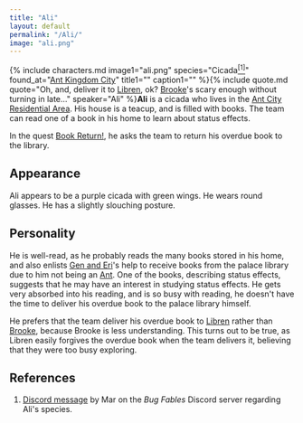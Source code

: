 ```yaml
---
title: "Ali"
layout: default
permalink: "/Ali/"
image: "ali.png"
---
```

{% include characters.md image1="ali.png" species="Cicada[<sup>[1]</sup>](#references)" found_at="[Ant Kingdom City](/Ant_Kingdom_City)" title1="" caption1="" %}{% include quote.md quote="Oh, and, deliver it to [Libren](/Libren), ok? [Brooke](/Brooke)'s scary enough without turning in late..." speaker="Ali" %}**Ali** is a cicada who lives in the [Ant City Residential Area](/Ant_Kingdom_City). His house is a teacup, and is filled with books. The team can read one of a book in his home to learn about status effects.

In the quest [Book Return!](/Book_Return!), he asks the team to return his overdue book to the library.

## Appearance
Ali appears to be a purple cicada with green wings. He wears round glasses. He has a slightly slouching posture.

## Personality
He is well-read, as he probably reads the many books stored in his home, and also enlists [Gen and Eri](/Gen_and_Eri)'s help to receive books from the palace library due to him not being an [Ant](/Ant). One of the books, describing status effects, suggests that he may have an interest in studying status effects. He gets very absorbed into his reading, and is so busy with reading, he doesn't have the time to deliver his overdue book to the palace library himself. 

He prefers that the team deliver his overdue book to [Libren](/Libren) rather than [Brooke](/Brooke), because Brooke is less understanding. This turns out to be true, as Libren easily forgives the overdue book when the team delivers it, believing that they were too busy exploring.

## References
1. [Discord message](https://discord.com/channels/401557298461540354/408634738723651585/758835102436032512) by Mar on the *Bug Fables* Discord server regarding Ali's species.